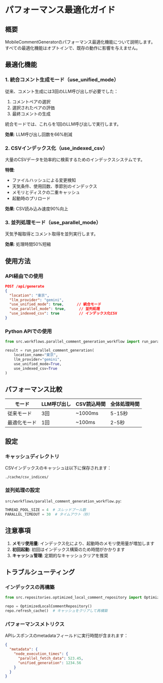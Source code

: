 # パフォーマンス最適化ガイド

## 概要

MobileCommentGeneratorのパフォーマンス最適化機能について説明します。
すべての最適化機能はオプトインで、既存の動作に影響を与えません。

## 最適化機能

### 1. 統合コメント生成モード（use_unified_mode）

従来、コメント生成には3回のLLM呼び出しが必要でした：
1. コメントペアの選択
2. 選択されたペアの評価
3. 最終コメントの生成

統合モードでは、これらを1回のLLM呼び出しで実行します。

**効果**: LLM呼び出し回数を66%削減

### 2. CSVインデックス化（use_indexed_csv）

大量のCSVデータを効率的に検索するためのインデックスシステムです。

**特徴**:
- ファイルハッシュによる変更検知
- 天気条件、使用回数、季節別のインデックス
- メモリとディスクの二重キャッシュ
- 起動時のプリロード

**効果**: CSV読み込み速度90%向上

### 3. 並列処理モード（use_parallel_mode）

天気予報取得とコメント取得を並列実行します。

**効果**: 処理時間50%短縮

## 使用方法

### API経由での使用

```json
POST /api/generate
{
  "location": "東京",
  "llm_provider": "gemini",
  "use_unified_mode": true,      // 統合モード
  "use_parallel_mode": true,      // 並列処理
  "use_indexed_csv": true         // インデックス化CSV
}
```

### Python APIでの使用

```python
from src.workflows.parallel_comment_generation_workflow import run_parallel_comment_generation

result = run_parallel_comment_generation(
    location_name="東京",
    llm_provider="gemini",
    use_unified_mode=True,
    use_indexed_csv=True
)
```

## パフォーマンス比較

| モード | LLM呼び出し | CSV読込時間 | 全体処理時間 |
|--------|------------|------------|-------------|
| 従来モード | 3回 | ~1000ms | 5-15秒 |
| 最適化モード | 1回 | ~100ms | 2-5秒 |

## 設定

### キャッシュディレクトリ

CSVインデックスのキャッシュは以下に保存されます：
```
./cache/csv_indices/
```

### 並列処理の設定

`src/workflows/parallel_comment_generation_workflow.py`:
```python
THREAD_POOL_SIZE = 4  # スレッドプール数
PARALLEL_TIMEOUT = 30  # タイムアウト（秒）
```

## 注意事項

1. **メモリ使用量**: インデックス化により、起動時のメモリ使用量が増加します
2. **初回起動**: 初回はインデックス構築のため時間がかかります
3. **キャッシュ管理**: 定期的なキャッシュクリアを推奨

## トラブルシューティング

### インデックスの再構築

```python
from src.repositories.optimized_local_comment_repository import OptimizedLocalCommentRepository

repo = OptimizedLocalCommentRepository()
repo.refresh_cache()  # キャッシュをクリアして再構築
```

### パフォーマンスメトリクス

APIレスポンスのmetadataフィールドに実行時間が含まれます：

```json
{
  "metadata": {
    "node_execution_times": {
      "parallel_fetch_data": 523.45,
      "unified_generation": 1234.56
    }
  }
}
```